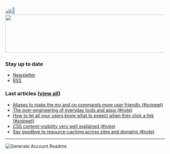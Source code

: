 <img alt width="30" height="30" src="https://raw.githubusercontent.com/stefanjudis/stefanjudis/main/screenshot.png">

<div align="left">
  <img src="https://raw.githubusercontent.com/stefanjudis/stefanjudis/main/headline.svg" width="800" height="120">
</div>

### Stay up to date

- [Newsletter](https://www.stefanjudis.com/newsletter/)
- [RSS](https://www.stefanjudis.com/feeds/)

### Last articles ([view all](https://www.stefanjudis.com/blog/))

<!-- BLOG-POST-LIST:START -->
- [Aliases to make the mv and cp commands more user friendly (#snippet)](https://www.stefanjudis.com/snippets/aliases-to-make-the-mv-and-cp-commands-more-user-friendly/)
- [The over-engineering of everyday tools and apps (#note)](https://www.stefanjudis.com/notes/the-over-engineering-of-everyday-tools-and-apps/)
- [How to let all your users know what to expect when they click a link (#snippet)](https://www.stefanjudis.com/snippets/how-to-let-all-your-users-know-what-to-expect-when-they-click-a-link/)
- [CSS content-visibility very well explained (#note)](https://www.stefanjudis.com/notes/css-content-visibility-very-well-explained/)
- [Say goodbye to resource-caching across sites and domains (#note)](https://www.stefanjudis.com/notes/say-goodbye-to-resource-caching-across-sites-and-domains/)
<!-- BLOG-POST-LIST:END -->

---

![Generate Account Readme](https://github.com/stefanjudis/stefanjudis/workflows/Generate%20Account%20Readme/badge.svg)
